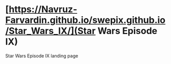 # [https://Navruz-Farvardin.github.io/swepix.github.io/Star_Wars_IX/](Star Wars Episode IX)
Star Wars Episode IX landing page
